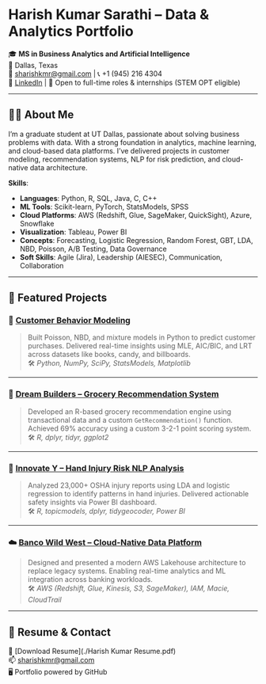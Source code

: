# Harish Kumar Sarathi – Data & Analytics Portfolio

🎓 **MS in Business Analytics and Artificial Intelligence**  
📍 Dallas, Texas  
📧 sharishkmr@gmail.com | 📞 +1 (945) 216 4304  
🔗 [LinkedIn](https://www.linkedin.com/in/shk30/) | 🧠 Open to full-time roles & internships (STEM OPT eligible)

---

## 👨‍💻 About Me

I’m a graduate student at UT Dallas, passionate about solving business problems with data. 
With a strong foundation in analytics, machine learning, and cloud-based data platforms.
I’ve delivered projects in customer modeling, recommendation systems, NLP for risk prediction, and cloud-native data architecture.

**Skills**:  

- **Languages**: Python, R, SQL, Java, C, C++  
- **ML Tools**: Scikit-learn, PyTorch, StatsModels, SPSS  
- **Cloud Platforms**: AWS (Redshift, Glue, SageMaker, QuickSight), Azure, Snowflake  
- **Visualization**: Tableau, Power BI  
- **Concepts**: Forecasting, Logistic Regression, Random Forest, GBT, LDA, NBD, Poisson, A/B Testing, Data Governance  
- **Soft Skills**: Agile (Jira), Leadership (AIESEC), Communication, Collaboration

---

## 📁 Featured Projects

### 🔢 [Customer Behavior Modeling](https://github.com/Harish1230s/customer-behavior-modeling)
> Built Poisson, NBD, and mixture models in Python to predict customer purchases.
> Delivered real-time insights using MLE, AIC/BIC, and LRT across datasets like books, candy, and billboards.  
🛠️ *Python, NumPy, SciPy, StatsModels, Matplotlib*

---

### 🛒 [Dream Builders – Grocery Recommendation System](https://github.com/Harish1230s/grocery-recommender-dream-builders)
> Developed an R-based grocery recommendation engine using transactional data and a custom `GetRecommendation()` function.
> Achieved 69% accuracy using a custom 3-2-1 point scoring system.  
🛠️ *R, dplyr, tidyr, ggplot2*

---

### 🧠 [Innovate Y – Hand Injury Risk NLP Analysis](https://github.com/Harish1230s/DataWhiz-hand-injury-nlp-analysis)
> Analyzed 23,000+ OSHA injury reports using LDA and logistic regression to identify patterns in hand injuries.
> Delivered actionable safety insights via Power BI dashboard.  
🛠️ *R, topicmodels, dplyr, tidygeocoder, Power BI*

---

### ☁️ [Banco Wild West – Cloud-Native Data Platform](https://github.com/Harish1230s/banco-wildwest-data-platform)
> Designed and presented a modern AWS Lakehouse architecture to replace legacy systems.
> Enabling real-time analytics and ML integration across banking workloads.  
🛠️ *AWS (Redshift, Glue, Kinesis, S3, SageMaker), IAM, Macie, CloudTrail*

---

## 📌 Resume & Contact

📄 [Download Resume](./Harish Kumar Resume.pdf)  
📫 sharishkmr@gmail.com  
🖥️ Portfolio powered by GitHub  
